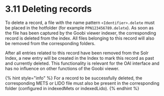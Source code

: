 # 3.11 Deleting records

To delete a record, a file with the name pattern `<Identifier>.delete` must be placed in the hotfolder \(for example `PPN123456789.delete`\). As soon as the file has been captured by the Goobi viewer indexer, the corresponding record is deleted from the index. All files belonging to this record will also be removed from the corresponding folders. 

After all entries related to this record have been removed from the Solr Index, a new entry will be created in the Index to mark this record as past and currently deleted. This functionality is relevant for the OAI interface and has no influence on other functions of the Goobi viewer.

{% hint style="info" %}
For a record to be successfully deleted, the corresponding METS or LIDO file must also be present in the corresponding folder \(configured in indexedMets or indexedLido\).
{% endhint %}

